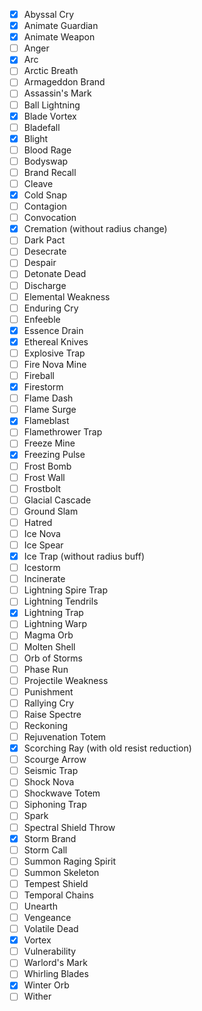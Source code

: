 - [x] Abyssal Cry
- [x] Animate Guardian
- [x] Animate Weapon
- [ ] Anger
- [x] Arc
- [ ] Arctic Breath
- [ ] Armageddon Brand
- [ ] Assassin's Mark
- [ ] Ball Lightning
- [x] Blade Vortex
- [ ] Bladefall
- [x] Blight
- [ ] Blood Rage
- [ ] Bodyswap
- [ ] Brand Recall
- [ ] Cleave
- [x] Cold Snap
- [ ] Contagion
- [ ] Convocation
- [x] Cremation (without radius change)
- [ ] Dark Pact
- [ ] Desecrate
- [ ] Despair
- [ ] Detonate Dead
- [ ] Discharge
- [ ] Elemental Weakness
- [ ] Enduring Cry
- [ ] Enfeeble
- [x] Essence Drain
- [x] Ethereal Knives
- [ ] Explosive Trap
- [ ] Fire Nova Mine
- [ ] Fireball
- [x] Firestorm
- [ ] Flame Dash
- [ ] Flame Surge
- [x] Flameblast
- [ ] Flamethrower Trap
- [ ] Freeze Mine
- [x] Freezing Pulse
- [ ] Frost Bomb
- [ ] Frost Wall
- [ ] Frostbolt
- [ ] Glacial Cascade
- [ ] Ground Slam
- [ ] Hatred
- [ ] Ice Nova
- [ ] Ice Spear
- [x] Ice Trap (without radius buff)
- [ ] Icestorm
- [ ] Incinerate
- [ ] Lightning Spire Trap
- [ ] Lightning Tendrils
- [x] Lightning Trap
- [ ] Lightning Warp
- [ ] Magma Orb
- [ ] Molten Shell
- [ ] Orb of Storms
- [ ] Phase Run
- [ ] Projectile Weakness
- [ ] Punishment
- [ ] Rallying Cry
- [ ] Raise Spectre
- [ ] Reckoning
- [ ] Rejuvenation Totem
- [x] Scorching Ray (with old resist reduction)
- [ ] Scourge Arrow
- [ ] Seismic Trap
- [ ] Shock Nova
- [ ] Shockwave Totem
- [ ] Siphoning Trap
- [ ] Spark
- [ ] Spectral Shield Throw
- [x] Storm Brand
- [ ] Storm Call
- [ ] Summon Raging Spirit
- [ ] Summon Skeleton
- [ ] Tempest Shield
- [ ] Temporal Chains
- [ ] Unearth
- [ ] Vengeance
- [ ] Volatile Dead
- [x] Vortex
- [ ] Vulnerability
- [ ] Warlord's Mark
- [ ] Whirling Blades
- [x] Winter Orb
- [ ] Wither